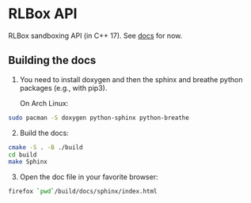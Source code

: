 # RLBox API

RLBox sandboxing API (in C++ 17). See [docs](./docs/index.rst) for now.

## Building the docs

1. You need to install doxygen and then the sphinx and breathe python packages
   (e.g., with pip3). 

   On Arch Linux:
```bash
sudo pacman -S doxygen python-sphinx python-breathe
```

2. Build the docs:

```bash
cmake -S . -B ./build
cd build
make Sphinx
```

3. Open the doc file in your favorite browser:

```bash
firefox `pwd`/build/docs/sphinx/index.html
```
